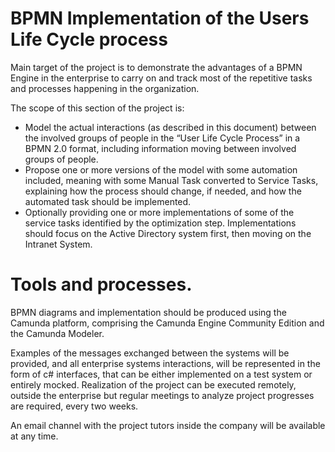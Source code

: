 # BPMN Implementation of the Users Life Cycle process

Main target of the project is to demonstrate the advantages of a BPMN Engine in the enterprise to carry on and track most of the repetitive tasks and processes happening in the organization.

The scope of this section of the project is:
* Model the actual interactions (as described in this document) between the involved groups of people in the “User Life Cycle Process” in a BPMN 2.0 format, including information moving between involved groups of people.
* Propose one or more versions of the model with some automation included, meaning with some Manual Task converted to Service Tasks, explaining how the process should change, if needed, and how the automated task should be implemented.
* Optionally providing one or more implementations of some of the service tasks identified by the optimization step. Implementations should focus on the Active Directory system first, then moving on the Intranet System.

# Tools and processes.
BPMN diagrams and implementation should be produced using the Camunda platform, comprising the Camunda Engine Community Edition and the Camunda Modeler.

Examples of the messages exchanged between the systems will be provided, and all enterprise systems interactions, will be represented in the form of c# interfaces, that can be either implemented on a test system or entirely mocked. Realization of the project can be executed remotely, outside the enterprise but regular meetings to analyze project progresses are required, every two weeks.

An email channel with the project tutors inside the company will be available at any time.
